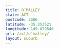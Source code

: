 ```yaml
---
title: O’MALLEY
state: ACT
postcode: 2606
latitude: -35.353521
longitude: 149.079546
url: /act/o’malley/
layout: suburb
---
```

